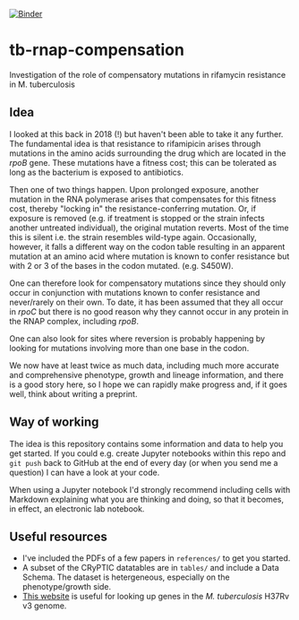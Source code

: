 [![Binder](https://mybinder.org/badge_logo.svg)](https://mybinder.org/v2/gh/viktoria023/tb-rnap-compensation.git/HEAD)

# tb-rnap-compensation
Investigation of the role of compensatory mutations in rifamycin resistance in M. tuberculosis

## Idea

I looked at this back in 2018 (!) but haven't been able to take it any further. The fundamental idea is that resistance to rifamipicin arises through mutations in the amino acids surrounding the drug which are located in the *rpoB* gene. These mutations have a fitness cost; this can be tolerated as long as the bacterium is exposed to antibiotics.

Then one of two things happen. Upon prolonged exposure, another mutation in the RNA polymerase arises that compensates for this fitness cost, thereby "locking in" the resistance-conferring mutation. Or, if exposure is removed (e.g. if treatment is stopped or the strain infects another untreated individual), the original mutation reverts. Most of the time this is silent i.e. the strain resembles wild-type again. Occasionally, however, it falls a different way on the codon table resulting in an apparent mutation at an amino acid where mutation is known to confer resistance but with 2 or 3 of the bases in the codon mutated. (e.g. S450W).

One can therefore look for compensatory mutations since they should only occur in conjunction with mutations known to confer resistance and never/rarely on their own. To date, it has been assumed that they all occur in *rpoC* but there is no good reason why they cannot occur in any protein in the RNAP complex, including *rpoB*.

One can also look for sites where reversion is probably happening by looking for mutations involving more than one base in the codon.

We now have at least twice as much data, including much more accurate and comprehensive phenotype, growth and lineage information, and there is a good story here, so I hope we can rapidly make progress and, if it goes well, think about writing a preprint.

## Way of working

The idea is this repository contains some information and data to help you get started. If you could e.g. create Jupyter notebooks within this repo and `git push` back to GitHub at the end of every day (or when you send me a question) I can have a look at your code.

When using a Jupyter notebook I'd strongly recommend including cells with Markdown explaining what you are thinking and doing, so that it becomes, in effect, an electronic lab notebook.

## Useful resources

* I've included the PDFs of a few papers in `references/` to get you started.
* A subset of the CRyPTIC datatables are in `tables/` and include a Data Schema. The dataset is hetergeneous, especially on the phenotype/growth side.
* [This website](https://mycobrowser.epfl.ch/) is useful for looking up genes in the *M. tuberculosis* H37Rv v3 genome.
